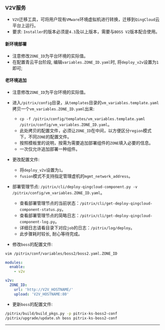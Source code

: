 ### V2V服务

+ `V2V`迁移工具，可将用户现有`VMware`环境虚拟机进行转换，迁移到`QingCloud`云平台上运行。
+ 要求: `Installer`的版本必须是`4.3`及以上版本，需要与`BOSS V2`版本配合使用。

#### 新环境部署

+ 注意修改`ZONE_ID`为平台环境的实际值。
+ 在配置青云平台阶段, 编辑`variables.ZONE_ID.yaml`时, 将`deploy_v2v`设置为`1`即可;

#### 老环境追加

+ 注意修改`ZONE_ID`为平台环境的实际值。
+ 进入`/pitrix/config`目录，从`templates`目录的`vm_variables.template.yaml`拷贝一个`vm_variables.ZONE_ID.yaml`出来:
    + `cp -f /pitrix/config/templates/vm_variables.template.yaml /pitrix/config/vm_variables.ZONE_ID.yaml`。
    + 此处拷贝的配置文件，必须让`ZONE_ID`在中间，以方便区分`region`模式下，不同`ZONE`的配置文件。
    + 按照模板里的说明，按需为需要追加部署组件的`ZONE`填入必要的信息。
    + 一次仅允许追加部署一种组件。

+ 更改配置文件:
    + 将`deploy_v2v`设置为`1`。
    + `fusion`模式不支持指定管理虚机的`mgmt_network_address`。

+ 部署管理节点: `/pitrix/cli/deploy-qingcloud-component.py -v /pitrix/config/vm_variables.ZONE_ID.yaml`。
    + 查看部署管理节点的当前状态：`/pitrix/cli/get-deploy-qingcloud-component-status.py`。
    + 查看部署管理节点的简略日志：`/pitrix/cli/get-deploy-qingcloud-component-log.py`。
    + 详细日志请看目录下对应`job`的日志：`/pitrix/log/deploy`。
    + 此步骤耗时较长, 耐心等待完成。

+ 修改`boss`的配置文件:

```bash
vim /pitrix/conf/variables/boss2/boss2.yaml.ZONE_ID
```

```yaml
modules:
  enable:
    - v2v

v2v:
  ZONE_ID:
    url: 'http://V2V_HOSTNAME/'
    upload: 'V2V_HOSTNAME:80'
```

+ 更新`boss`的配置文件:

```bash
/pitrix/build/build_pkgs.py -p pitrix-ks-boss2-conf
/pitrix/upgrade/update.sh boss pitrix-ks-boss2-conf
```

***
